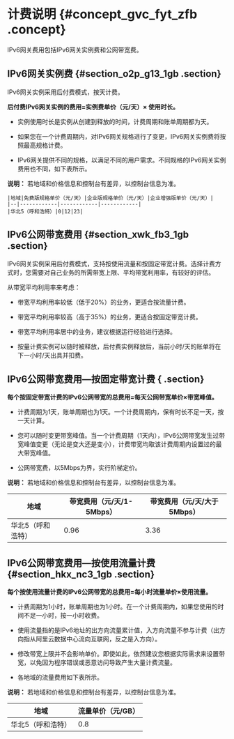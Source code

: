 # 计费说明 {#concept_gvc_fyt_zfb .concept}

IPv6网关费用包括IPv6网关实例费和公网带宽费。

## IPv6网关实例费 {#section_o2p_g13_1gb .section}

IPv6网关实例采用后付费模式，按天计费。

**后付费IPv6网关实例的费用=实例费单价（元/天）× 使用时长。**

-   实例使用时长是实例从创建到释放的时间，计费周期和账单周期都为天。

-   如果您在一个计费周期内，对IPv6网关规格进行了变更，IPv6网关实例费将按照最高规格计费。

-   IPv6网关提供不同的规格，以满足不同的用户需求。不同规格的IPv6网关实例费用也不同，如下表所示。

**说明：** 若地域和价格信息和控制台有差异，以控制台信息为准。

    |地域|免费版规格单价（元/天）|企业版规格单价（元/天）|企业增强版单价（元/天）|
    |--|------------|------------|------------|
    |华北5（呼和浩特）|0|12|23|


## IPv6公网带宽费用 {#section_xwk_fb3_1gb .section}

IPv6网关实例采用后付费模式，支持按使用流量和按固定带宽计费。选择计费方式时，您需要对自己业务的所需带宽上限、平均带宽利用率，有较好的评估。

从带宽平均利用率来考虑：

-   带宽平均利用率较低（低于20%）的业务，更适合按流量计费。

-   带宽平均利用率较高（高于35%）的业务，更适合按固定带宽计费。

-   带宽平均利用率居中的业务，建议根据运行经验进行选择。

-   按量计费实例可以随时被释放，后付费实例释放后，当前小时/天的账单将在下一小时/天出具并扣费。


## IPv6公网带宽费用—按固定带宽计费 { .section}

**每个按固定带宽计费的IPv6公网带宽的总费用=每天公网带宽单价×带宽峰值。**

-   计费周期为1天，账单周期也为1天。一个计费周期内，保有时长不足一天，按一天计算。

-   您可以随时变更带宽峰值。当一个计费周期（1天内），IPv6公网带宽发生过带宽峰值变更（无论是变大还是变小），计费带宽均取该计费周期内设置过的最大带宽峰值。

-   公网带宽费，以5Mbps为界，实行阶梯定价。

**说明：** 若地域和价格信息和控制台有差异，以控制台信息为准。

|地域|带宽费用（元/天/1-5Mbps）|带宽费用（元/天/大于5Mbps）|
|--|-----------------|-----------------|
|华北5（呼和浩特）|0.96|3.36|


## IPv6公网带宽费用—按使用流量计费 {#section_hkx_nc3_1gb .section}

**每个按使用流量计费的IPv6公网带宽的总费用=每小时流量单价×使用流量。**

-   计费周期为1小时，账单周期也为1小时。在一个计费周期内，如果您使用的时间不足一小时，按一小时收费。

-   使用流量指的是IPv6地址的出方向流量累计值，入方向流量不参与计费（出方向指从阿里云数据中心流向互联网，反之是入方向）。

-   修改带宽上限并不会影响单价。即使如此，依然建议您根据实际需求来设置带宽，以免因为程序错误或恶意访问导致产生大量计费流量。

-   各地域的流量费用如下表所示。

**说明：** 若地域和价格信息和控制台有差异，以控制台信息为准。

|地域|流量单价（元/GB）|
|--|----------|
|华北5（呼和浩特）|0.8|


